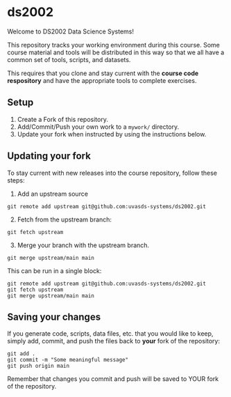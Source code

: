 # ds2002

Welcome to DS2002 Data Science Systems!

This repository tracks your working environment during this course. Some course material
and tools will be distributed in this way so that we all have a common set of tools, scripts, and datasets.

This requires that you clone and stay current with the **course code respository** and have the appropriate
tools to complete exercises. 

## Setup

1. Create a Fork of this repository.
2. Add/Commit/Push your own work to a `mywork/` directory.
3. Update your fork when instructed by using the instructions below.

## Updating your fork 

To stay current with new releases into the course repository, follow these steps:

1. Add an upstream source
```
git remote add upstream git@github.com:uvasds-systems/ds2002.git
```
2. Fetch from the upstream branch:
```
git fetch upstream
```
3. Merge your branch with the upstream branch.
```
git merge upstream/main main
```

This can be run in a single block:
```
git remote add upstream git@github.com:uvasds-systems/ds2002.git
git fetch upstream
git merge upstream/main main
```

## Saving your changes

If you generate code, scripts, data files, etc. that you would like to keep, simply add, commit, and push
the files back to **your** fork of the repository:
```
git add .
git commit -m "Some meaningful message"
git push origin main
```

Remember that changes you commit and push will be saved to YOUR fork of the repository.
